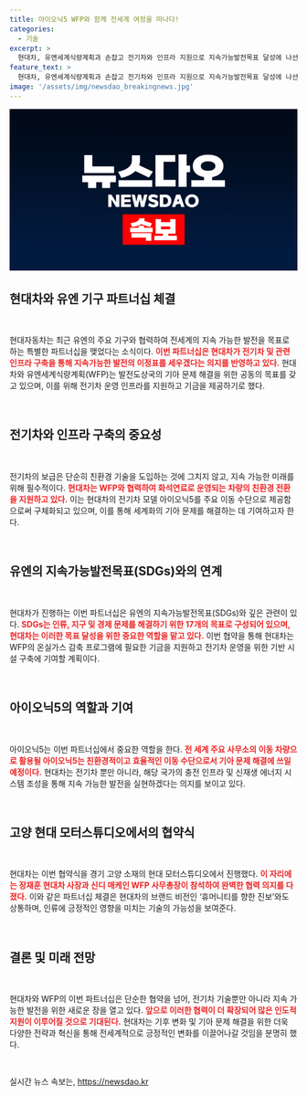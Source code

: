```yaml
---
title: 아이오닉5 WFP와 함께 전세계 여정을 떠나다!
categories:
  - 기술
excerpt: >
  현대차, 유엔세계식량계획과 손잡고 전기차와 인프라 지원으로 지속가능발전목표 달성에 나선다! 친환경 모빌리티 전환을 위한 혁신적 파트너십이 세계의 기아 문제 해결에 기여할 예정이다.
feature_text: >
  현대차, 유엔세계식량계획과 손잡고 전기차와 인프라 지원으로 지속가능발전목표 달성에 나선다! 친환경 모빌리티 전환을 위한 혁신적 파트너십이 세계의 기아 문제 해결에 기여할 예정이다.
image: '/assets/img/newsdao_breakingnews.jpg'
---
```


<p><img src="/assets/img/newsdao_breakingnews.jpg" alt="cryptoinkorea 속보" /></p>

<h2 data-ke-size="size26">현대차와 유엔 기구 파트너십 체결</h2>

<p data-ke-size="size16">&nbsp;</p>

<p>현대자동차는 최근 유엔의 주요 기구와 협력하여 전세계의 지속 가능한 발전을 목표로 하는 특별한 파트너십을 맺었다는 소식이다. <b><span style="color: #ee2323;">이번 파트너십은 현대차가 전기차 및 관련 인프라 구축을 통해 지속가능한 발전의 이정표를 세우겠다는 의지를 반영하고 있다.</span></b> 현대차와 유엔세계식량계획(WFP)는 발전도상국의 기아 문제 해결을 위한 공동의 목표를 갖고 있으며, 이를 위해 전기차 운영 인프라를 지원하고 기금을 제공하기로 했다.</p>

<p data-ke-size="size16">&nbsp;</p>

<h2 data-ke-size="size26">전기차와 인프라 구축의 중요성</h2>

<p data-ke-size="size16">&nbsp;</p>

<p>전기차의 보급은 단순히 친환경 기술을 도입하는 것에 그치지 않고, 지속 가능한 미래를 위해 필수적이다. <b><span style="color: #ee2323;">현대차는 WFP와 협력하여 화석연료로 운영되는 차량의 친환경 전환을 지원하고 있다.</span></b> 이는 현대차의 전기차 모델 아이오닉5를 주요 이동 수단으로 제공함으로써 구체화되고 있으며, 이를 통해 세계화의 기아 문제를 해결하는 데 기여하고자 한다.</p>

<p data-ke-size="size16">&nbsp;</p>

<h2 data-ke-size="size26">유엔의 지속가능발전목표(SDGs)와의 연계</h2>

<p data-ke-size="size16">&nbsp;</p>

<p>현대차가 진행하는 이번 파트너십은 유엔의 지속가능발전목표(SDGs)와 깊은 관련이 있다. <b><span style="color: #ee2323;">SDGs는 인류, 지구 및 경제 문제를 해결하기 위한 17개의 목표로 구성되어 있으며, 현대차는 이러한 목표 달성을 위한 중요한 역할을 맡고 있다.</span></b> 이번 협약을 통해 현대차는 WFP의 온실가스 감축 프로그램에 필요한 기금을 지원하고 전기차 운영을 위한 기반 시설 구축에 기여할 계획이다.</p>

<p data-ke-size="size16">&nbsp;</p>

<h2 data-ke-size="size26">아이오닉5의 역할과 기여</h2>

<p data-ke-size="size16">&nbsp;</p>

<p>아이오닉5는 이번 파트너십에서 중요한 역할을 한다. <b><span style="color: #ee2323;">전 세계 주요 사무소의 이동 차량으로 활용될 아이오닉5는 친환경적이고 효율적인 이동 수단으로서 기아 문제 해결에 쓰일 예정이다.</span></b> 현대차는 전기차 뿐만 아니라, 해당 국가의 충전 인프라 및 신재생 에너지 시스템 조성을 통해 지속 가능한 발전을 실현하겠다는 의지를 보이고 있다.</p>

<p data-ke-size="size16">&nbsp;</p>

<h2 data-ke-size="size26">고양 현대 모터스튜디오에서의 협약식</h2>

<p data-ke-size="size16">&nbsp;</p>

<p>현대차는 이번 협약식을 경기 고양 소재의 현대 모터스튜디오에서 진행했다. <b><span style="color: #ee2323;">이 자리에는 장재훈 현대차 사장과 신디 매케인 WFP 사무총장이 참석하여 완벽한 협력 의지를 다졌다.</span></b> 이와 같은 파트너십 체결은 현대차의 브랜드 비전인 ‘휴머니티를 향한 진보’와도 상통하며, 인류에 긍정적인 영향을 미치는 기술의 가능성을 보여준다.</p>

<p data-ke-size="size16">&nbsp;</p>

<h2 data-ke-size="size26">결론 및 미래 전망</h2>

<p data-ke-size="size16">&nbsp;</p>

<p>현대차와 WFP의 이번 파트너십은 단순한 협약을 넘어, 전기차 기술뿐만 아니라 지속 가능한 발전을 위한 새로운 장을 열고 있다. <b><span style="color: #ee2323;">앞으로 이러한 협력이 더 확장되어 많은 인도적 지원이 이루어질 것으로 기대된다.</span></b> 현대차는 기후 변화 및 기아 문제 해결을 위한 더욱 다양한 전략과 혁신을 통해 전세계적으로 긍정적인 변화를 이끌어나갈 것임을 분명히 했다.</p>

<p data-ke-size="size16">&nbsp;</p>
실시간 뉴스 속보는, <a href="https://newsdao.kr" rel="dofollow">https://newsdao.kr</a>


